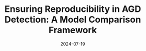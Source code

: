 ---
title: "Ensuring Reproducibility in AGD Detection: A Model Comparison Framework"
collection: publications
category: posters
permalink: /publication/2024DIMVA
date: 2024-07-19
venue: 'Conference on Detection of Intrusions and Malware & Vulnerability Assessment'
paperurl: 'http://academicpages.github.io/files/paper3.pdf'
---